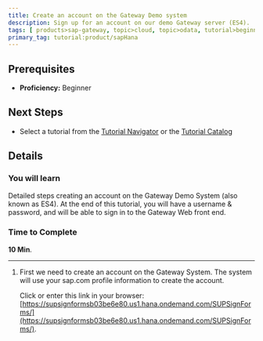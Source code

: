 ```yaml
---
title: Create an account on the Gateway Demo system
description: Sign up for an account on our demo Gateway server (ES4).
tags: [ products>sap-gateway, topic>cloud, topic>odata, tutorial>beginner ]
primary_tag: tutorial:product/sapHana
---
```

## Prerequisites  
 - **Proficiency:** Beginner

## Next Steps
 - Select a tutorial from the [Tutorial Navigator](http://go.sap.com/developer/tutorial-navigator.html) or the [Tutorial Catalog](http://go.sap.com/developer/tutorials.html)

## Details
### You will learn
Detailed steps creating an account on the Gateway Demo System (also known as ES4).  At the end of this tutorial, you will have a username & password, and will be able to sign in to the Gateway Web front end.

### Time to Complete
**10 Min**.

---

1.  First we need to create an account on the Gateway System.  The system will use your sap.com profile information to create the account.

    Click or enter this link in your browser: [https://supsignformsb03be6e80.us1.hana.ondemand.com/SUPSignForms/](https://supsignformsb03be6e80.us1.hana.ondemand.com/SUPSignForms/).

